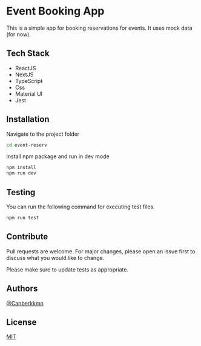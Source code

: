 # Event Booking App

This is a simple app for booking reservations for events. It uses mock data (for now).

## Tech Stack

- ReactJS
- NextJS
- TypeScript
- Css
- Material UI
- Jest

## Installation

Navigate to the project folder

```bash
cd event-reserv
```

Install npm package and run in dev mode

```bash
npm install
npm run dev
```

## Testing

You can run the following command for executing test files.

```bash
npm run test
```

## Contribute

Pull requests are welcome. For major changes, please open an issue first
to discuss what you would like to change.

Please make sure to update tests as appropriate.

## Authors

[@Canberkkmn](https://github.com/Canberkkmn)

## License

[MIT](https://choosealicense.com/licenses/mit/)
